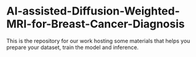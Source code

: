 # AI-assisted-Diffusion-Weighted-MRI-for-Breast-Cancer-Diagnosis
This is the repository for our work hosting some materials that helps you prepare your dataset, train the model and inference.
